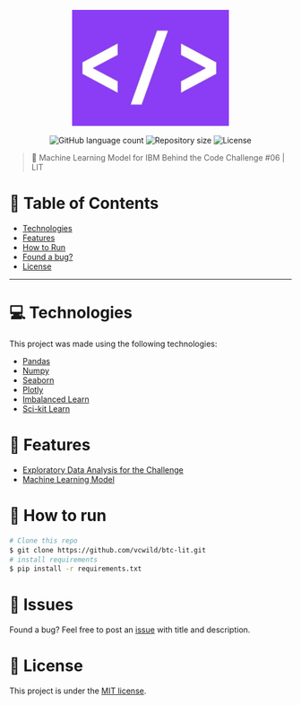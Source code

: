 <p align="center">
   <img src="https://raw.githubusercontent.com/vcwild/btc-web-scraper/master/.github/logo.png" alt="Behind the Code Challenge 06" width="280"/>
</p>

<p align="center">	
  <img alt="GitHub language count" src="https://img.shields.io/github/languages/count/vcwild/btc-lit?color=774DD6">

  <img alt="Repository size" src="https://img.shields.io/github/repo-size/vcwild/btc-lit?color=774DD6">

  <img alt="License" src="https://img.shields.io/badge/license-MIT-8257E5">
</p>

> :rocket: Machine Learning Model for IBM Behind the Code Challenge #06 | LIT


# :pushpin: Table of Contents
 
* [Technologies](#computer-technologies)
* [Features](#rocket-features)
* [How to Run](#construction_worker-how-to-run)
* [Found a bug?](#bug-issues)
* [License](#closed_book-license)

-----

# :computer: Technologies
This project was made using the following technologies:

* [Pandas](https://pandas.pydata.org/)
* [Numpy](https://numpy.org/)
* [Seaborn](https://seaborn.pydata.org/)
* [Plotly](https://plotly.com/)
* [Imbalanced Learn](https://imbalanced-learn.readthedocs.io/en/stable/generated/imblearn.over_sampling.SMOTE.html)
* [Sci-kit Learn](https://scikit-learn.org/)         

# :rocket: Features

* [Exploratory Data Analysis for the Challenge](./EDA.ipynb)
* [Machine Learning Model](./notebook.ipynb)

# :construction_worker: How to run
```bash
# Clone this repo
$ git clone https://github.com/vcwild/btc-lit.git
# install requirements
$ pip install -r requirements.txt
```

# :bug: Issues

Found a bug? Feel free to post an [issue](https://github.com/vcwild/btc-lit/issues) with title and description.

# :closed_book: License

This project is under the [MIT license](./LICENSE).

